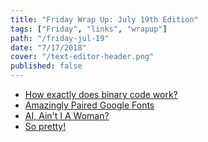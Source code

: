 ```yaml
---
title: "Friday Wrap Up: July 19th Edition"
tags: ["Friday", "links", "wrapup"]
path: "/friday-jul-19"
date: "7/17/2018"
cover: "/text-editor-header.png"
published: false
---
```


* [How exactly does binary code work?](https://www.youtube.com/watch?v=wgbV6DLVezo)
* [Amazingly Paired Google Fonts](http://femmebot.github.io/google-type/)
* [AI, Ain't I A Woman?](https://www.notflawless.ai/)
* [So pretty!](https://codepen.io/meowwwls/full/XEKzmP/)
